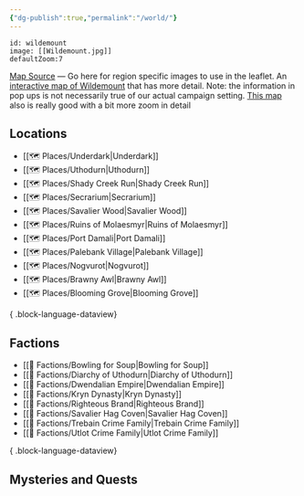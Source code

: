 ```yaml
---
{"dg-publish":true,"permalink":"/world/"}
---
```


```leaflet
id: wildemount
image: [[Wildemount.jpg]]
defaultZoom:7
```

[Map Source](https://donfarland.com/cartography/atlas-exandria) — Go here for region specific images to use in the leaflet.
An [interactive map of Wildemount](https://redgiantmaps.com/maps/wildemount) that has more detail. Note: the information in pop ups is not necessarily true of our actual campaign setting. [This map](https://www.worldanvil.com/w/wildemount-nemuvent/map/13063f2c-1e2c-4e60-94e0-4606c6dbe6f7) also is really good with a bit more zoom in detail
## Locations
- [[🗺️ Places/Underdark\|Underdark]]
- [[🗺️ Places/Uthodurn\|Uthodurn]]
- [[🗺️ Places/Shady Creek Run\|Shady Creek Run]]
- [[🗺️ Places/Secrarium\|Secrarium]]
- [[🗺️ Places/Savalier Wood\|Savalier Wood]]
- [[🗺️ Places/Ruins of Molaesmyr\|Ruins of Molaesmyr]]
- [[🗺️ Places/Port Damali\|Port Damali]]
- [[🗺️ Places/Palebank Village\|Palebank Village]]
- [[🗺️ Places/Nogvurot\|Nogvurot]]
- [[🗺️ Places/Brawny Awl\|Brawny Awl]]
- [[🗺️ Places/Blooming Grove\|Blooming Grove]]

{ .block-language-dataview}

## Factions
- [[🤝 Factions/Bowling for Soup\|Bowling for Soup]]
- [[🤝 Factions/Diarchy of Uthodurn\|Diarchy of Uthodurn]]
- [[🤝 Factions/Dwendalian Empire\|Dwendalian Empire]]
- [[🤝 Factions/Kryn Dynasty\|Kryn Dynasty]]
- [[🤝 Factions/Righteous Brand\|Righteous Brand]]
- [[🤝 Factions/Savalier Hag Coven\|Savalier Hag Coven]]
- [[🤝 Factions/Trebain Crime Family\|Trebain Crime Family]]
- [[🤝 Factions/Utlot Crime Family\|Utlot Crime Family]]

{ .block-language-dataview}
## Mysteries and Quests
